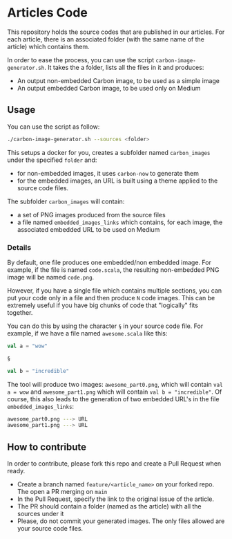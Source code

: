 # Articles Code

This repository holds the source codes that are published in our articles.
For each article, there is an associated folder (with the same name of the article) which contains them.

In order to ease the process, you can use the script `carbon-image-generator.sh`. It takes the a folder, lists
all the files in it and produces:
- An output non-embedded Carbon image, to be used as a simple image
- An output embedded Carbon image, to be used only on Medium

## Usage

You can use the script as follow:

```bash
./carbon-image-generator.sh --sources <folder> 
```

This setups a docker for you, creates a subfolder named `carbon_images` under the specified `folder` and:
- for non-embedded images, it uses `carbon-now` to generate them
- for the embedded images, an URL is built using a theme applied to the source code files.

The subfolder `carbon_images` will contain:
- a set of PNG images produced from the source files
- a file named `embedded_images_links` which contains, for each image, the associated embedded URL to be used on Medium

### Details

By default, one file produces one embedded/non embedded image. For example, if the file is named `code.scala`, the resulting 
non-embedded PNG image will be named `code.png`.

However, if you have a single file which contains multiple sections, you can put your code only in a file and then produce `N` 
code images. 
This can be extremely useful if you have big chunks of code that "logically" fits together. 

You can do this by using the character `§` in your source code file. For example, if we have a file named `awesome.scala` like this:

```scala
val a = "wow"

§

val b = "incredible"
```

The tool will produce two images: `awesome_part0.png`, which will contain `val a = wow` and `awesome_part1.png` which will contain
`val b = "incredible"`. Of course, this also leads to the generation of two embedded URL's in the file `embedded_images_links`:

```bash
awesome_part0.png ---> URL
awesome_part1.png ---> URL
```

## How to contribute

In order to contribute, please fork this repo and create a Pull Request when ready.
- Create a branch named `feature/<article_name>` on your forked repo. The open a PR merging on `main`
- In the Pull Request, specify the link to the original issue of the article.
- The PR should contain a folder (named as the article) with all the sources under it
- Please, do not commit your generated images. The only files allowed are your source code files.
